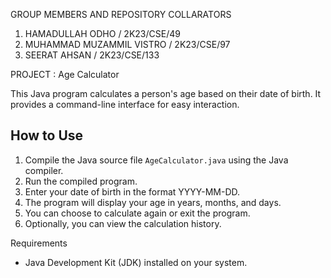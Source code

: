 GROUP MEMBERS AND REPOSITORY COLLARATORS
1. HAMADULLAH ODHO / 2K23/CSE/49
2. MUHAMMAD MUZAMMIL VISTRO / 2K23/CSE/97
3. SEERAT AHSAN / 2K23/CSE/133
 
 PROJECT : Age Calculator

This Java program calculates a person's age based on their date of birth. It provides a command-line interface for easy interaction.

## How to Use
1. Compile the Java source file `AgeCalculator.java` using the Java compiler.
2. Run the compiled program.
3. Enter your date of birth in the format YYYY-MM-DD.
4. The program will display your age in years, months, and days.
5. You can choose to calculate again or exit the program.
6. Optionally, you can view the calculation history.

 Requirements
- Java Development Kit (JDK) installed on your system.


